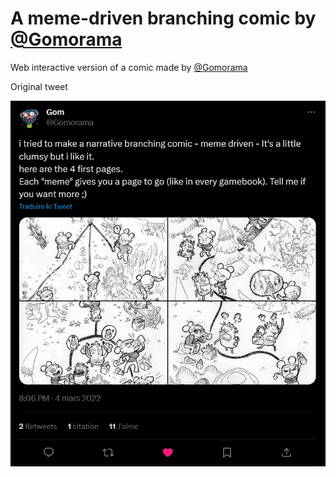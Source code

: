 # A meme-driven branching comic by [@Gomorama](https://twitter.com/Gomorama)

Web interactive version of a comic made by [@Gomorama](https://twitter.com/Gomorama)


Original tweet

[![img.png](doc/tweet.png)](https://twitter.com/Gomorama/status/1499823719849635845)